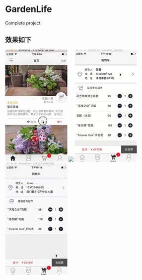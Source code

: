 # GardenLife
Complete project

## 效果如下
![](https://github.com/AmoAmoAmo/GardenLife/blob/master/garden_1.gif)
![](https://github.com/AmoAmoAmo/GardenLife/blob/master/garden_2.gif)
![](https://github.com/AmoAmoAmo/GardenLife/blob/master/garden_3.gif)
![](https://github.com/AmoAmoAmo/GardenLife/blob/master/garden_4.gif)